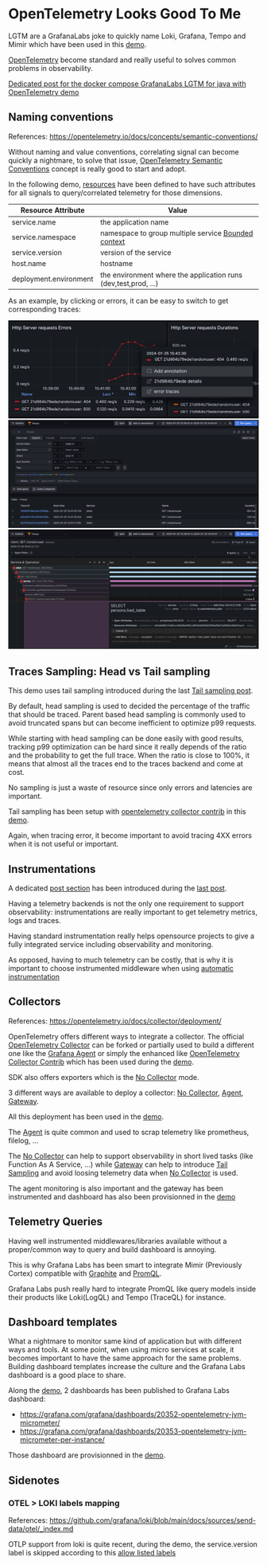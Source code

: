 # OpenTelemetry Looks Good To Me

LGTM are a GrafanaLabs joke to quickly name Loki, Grafana, Tempo and Mimir which have been used in this [demo](./demo/README.md).

[OpenTelemetry](../2023-11-30_What_is_OpenTelemetry/README.md) become standard and really useful to solves common problems in observability.

[Dedicated post for the docker compose GrafanaLabs LGTM for java with OpenTelemetry demo](./demo/README.md)

## Naming conventions
References: https://opentelemetry.io/docs/concepts/semantic-conventions/

Without naming and value conventions, correlating signal can become quickly a nightmare, to solve that issue, [OpenTelemetry Semantic Conventions](https://opentelemetry.io/docs/concepts/semantic-conventions/) concept is really good to start and adopt.

In the following demo, [resources](https://opentelemetry.io/docs/languages/js/resources/#:~:text=A%20resource%20represents%20the%20entity,be%20included%20in%20the%20resource.) have been defined to have such attributes for all signals to query/correlated telemetry for those dimensions.

| Resource Attribute | Value |
|-|-|
|service.name| the application name |
|service.namespace| namespace to group multiple service [Bounded context](https://martinfowler.com/bliki/BoundedContext.html) |
|service.version| version of the service |
|host.name | hostname |
|deployment.environment | the environment where the application runs (dev,test,prod, ...) |

As an example, by clicking or errors, it can be easy to switch to get corresponding traces:

![errors to traces](./errors_to_traces.png)
![traces](./traces.png)
![trace](./trace.png)

## Traces Sampling: Head vs Tail sampling
This demo uses tail sampling introduced during the last [Tail sampling post](../2023-11-30_What_is_OpenTelemetry/README.md#tail-sampling).

By default, head sampling is used to decided the percentage of the traffic that should be traced.
Parent based head sampling is commonly used to avoid truncated spans but can become inefficient to optimize p99 requests. 

While starting with head sampling can be done easily with good results, tracking p99 optimization can be hard since it really depends of the ratio and the probability to get the full trace. When the ratio is close to 100%, it means that almost all the traces end to the traces backend and come at cost.

No sampling is just a waste of resource since only errors and latencies are important.

Tail sampling has been setup with [opentelemetry collector contrib](https://github.com/open-telemetry/opentelemetry-collector-contrib) in this [demo](./demo/otelcontribcol/pipeline.gateway.yml).

Again, when tracing error, it become important to avoid tracing 4XX errors when it is not useful or important.

## Instrumentations
A dedicated [post section](../2023-11-30_What_is_OpenTelemetry/README.md#instrumentation) has been introduced during the [last post](../2023-11-30_What_is_OpenTelemetry/README.md#instrumentation).

Having a telemetry backends is not the only one requirement to support observability: instrumentations are really important to get telemetry metrics, logs and traces.

Having standard instrumentation really helps opensource projects to give a fully integrated service including observability and monitoring.

As opposed, having to much telemetry can be costly, that is why it is important to choose instrumented middleware when using [automatic instrumentation](../2023-11-30_What_is_OpenTelemetry/README.md#automatic)

## Collectors
References: https://opentelemetry.io/docs/collector/deployment/

OpenTelemetry offers different ways to integrate a collector. The official [OpenTelemetry Collector](https://github.com/open-telemetry/opentelemetry-collector) can be forked or partially used to build a different one like the [Grafana Agent](https://grafana.com/docs/agent/latest/) or simply the enhanced like [OpenTelemetry Collector Contrib](https://github.com/open-telemetry/opentelemetry-collector-contrib) which has been used during the [demo](./demo/README.md).

SDK also offers exporters which is the [No Collector](https://opentelemetry.io/docs/collector/deployment/no-collector/) mode.

3 different ways are available to deploy a collector: [No Collector](https://opentelemetry.io/docs/collector/deployment/no-collector/), [Agent](https://opentelemetry.io/docs/collector/deployment/agent/), [Gateway](https://opentelemetry.io/docs/collector/deployment/gateway/).

All this deployment has been used in the [demo](./demo/README.md).

The [Agent](https://opentelemetry.io/docs/collector/deployment/agent/) is quite common and used to scrap telemetry like prometheus, filelog, ...

The [No Collector](https://opentelemetry.io/docs/collector/deployment/no-collector/) can help to support observability in short lived tasks (like Function As A Service, ...) while [Gateway](https://opentelemetry.io/docs/collector/deployment/gateway/) can help to introduce [Tail Sampling](./README.md#traces-sampling-head-vs-tail-sampling) and avoid loosing telemetry data when [No Collector](https://opentelemetry.io/docs/collector/deployment/no-collector/) is used.

The agent monitoring is also important and the gateway has been instrumented and dashboard has also been provisionned in the [demo](./demo/README.md)

## Telemetry Queries
Having well instrumented middlewares/libraries available without a proper/common way to query and build dashboard is annoying.

This is why Grafana Labs has been smart to integrate Mimir (Previously Cortex) compatible with [Graphite](../2023-12-07_Meet_Graphite/README.md) and [PromQL](https://prometheus.io/docs/prometheus/latest/querying/basics/).

Grafana Labs push really hard to integrate PromQL like query models inside their products like Loki(LogQL) and Tempo (TraceQL) for instance.

## Dashboard templates

What a nightmare to monitor same kind of application but with different ways and tools. At some point, when using micro services at scale, it becomes important to have the same approach for the same problems. Building dashboard templates increase the culture and the Grafana Labs dashboard is a good place to share.

Along the [demo](./demo/README.md), 2 dashboards has been published to Grafana Labs dashboard:
- https://grafana.com/grafana/dashboards/20352-opentelemetry-jvm-micrometer/
- https://grafana.com/grafana/dashboards/20353-opentelemetry-jvm-micrometer-per-instance/

Those dashboard are provisionned in the [demo](./demo/README.md).

## Sidenotes
### OTEL > LOKI labels mapping
References: https://github.com/grafana/loki/blob/main/docs/sources/send-data/otel/_index.md

OTLP support from loki is quite recent, during the demo, the service.version label is skipped according to this [allow listed labels](https://github.com/grafana/loki/issues/11786)

